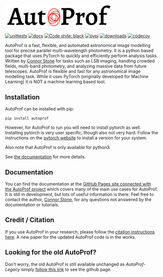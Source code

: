 <picture>
  <source media="(prefers-color-scheme: dark)" srcset="media/AP_logo_white.png">
  <source media="(prefers-color-scheme: light)" srcset="media/AP_logo.png">
  <img alt="AutoProf logo" src="media/AP_logo.png" width="70%">
</picture>


[![unittests](https://github.com/ConnorStoneAstro/AutoProf/actions/workflows/testing.yaml/badge.svg?branch=main)](https://github.com/ConnorStoneAstro/AutoProf/actions/workflows/testing.yaml)
[![docs](https://github.com/ConnorStoneAstro/AutoProf/actions/workflows/documentation.yaml/badge.svg?branch=main)](https://connorstoneastro.github.io/AutoProf/)
[![Code style: black](https://img.shields.io/badge/code%20style-black-000000.svg)](https://github.com/psf/black)
[![pypi](https://img.shields.io/pypi/v/autoprof.svg?logo=pypi&logoColor=white&label=PyPI)](https://pypi.org/project/autoprof/)
[![downloads](https://img.shields.io/pypi/dm/autoprof?label=PyPI%20Downloads)](https://libraries.io/pypi/autoprof)
[![codecov](https://img.shields.io/codecov/c/github/ConnorStoneAstro/AutoProf?logo=codecov)](https://app.codecov.io/gh/ConnorStoneAstro/AutoProf?search=&displayType=list)

AutoProf is a fast, flexible, and automated astronomical image modelling tool for precise parallel multi-wavelength photometry. It is a python based package that uses PyTorch to quickly and efficiently perform analysis tasks. Written by [Connor Stone](https://connorjstone.com/) for tasks such as LSB imaging, handling crowded fields, multi-band photometry, and analyzing massive data from future telescopes. AutoProf is flexible and fast for any astronomical image modelling task. While it uses PyTorch (originally developed for Machine Learning) it is NOT a machine learning based tool.

## Installation

AutoProf can be installed with pip:

```
pip install autoprof
```

However, for AutoProf to run you will need to install pytorch as well. Installing pytorch is very user specific, though also not very hard. Follow the instructions on the [pytorch website](https://pytorch.org/) to install a version for your system.

Also note that AutoProf is only available for python3.

See [the documentation](https://connorstoneastro.github.io/AutoProf/) for more details.

## Documentation

You can find the documentation at the [GitHub Pages site connected with the AutoProf project](https://connorstoneastro.github.io/AutoProf/) which covers many of the main use cases for AutoProf. It is still in development, but lots of useful information is there. Feel free to contact the author, [Connor Stone](https://connorjstone.com/), for any questions not answered by the documentation or tutorials.

## Credit / Citation

If you use AutoProf in your research, please follow the [citation instructions here](https://connorstoneastro.github.io/AutoProf/citation.html). A new paper for the updated AutoProf code is in the works.

## Looking for the old AutoProf?

Don't worry, the old AutoProf is still available unchanged as *AutoProf-Legacy* simply [follow this link](https://github.com/ConnorStoneAstro/AutoProf-Legacy) to see the github page.
